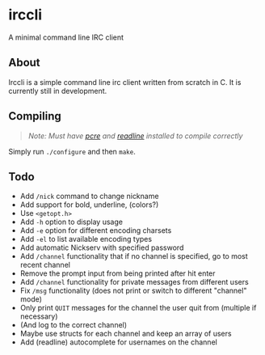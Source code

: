 # irccli
A minimal command line IRC client

## About

Irccli is a simple command line irc client written from scratch in C. It is currently still in development.

## Compiling
> _Note: Must have [pcre](http://www.pcre.org/) and [readline](https://cnswww.cns.cwru.edu/php/chet/readline/rltop.html) installed to compile correctly_

Simply run `./configure` and then `make`.

## Todo
- Add `/nick` command to change nickname
- Add support for bold, underline, (colors?)
- Use `<getopt.h>`
 - Add `-h` option to display usage
 - Add `-e` option for different encoding charsets
 - Add `-el` to list available encoding types
- Add automatic Nickserv with specified password
- Add `/channel` functionality that if no channel is specified, go to most recent channel
- Remove the prompt input from being printed after hit enter
- Add `/channel` functionality for private messages from different users
 - Fix `/msg` functionality (does not print or switch to different "channel" mode)
- Only print `QUIT` messages for the channel the user quit from (multiple if necessary)
 - (And log to the correct channel)
 - Maybe use structs for each channel and keep an array of users
- Add (readline) autocomplete for usernames on the channel
